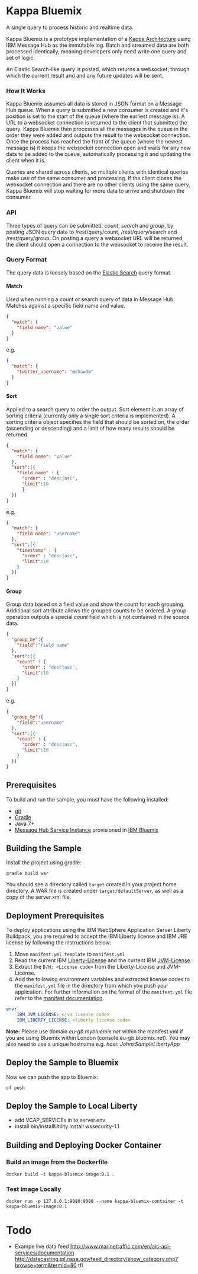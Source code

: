# Kappa Bluemix

A single query to process historic and realtime data.

Kappa Bluemix is a prototype implementation of a [Kappa Architecture](http://milinda.pathirage.org/kappa-architecture.com/)  using IBM Message Hub as the immutable log.  Batch and streamed data are both processed identically, meaning developers only need write one query and set of logic.

An Elastic Search-like query is posted, which returns a websocket, through which the current result and and any future updates will be sent.

### How It Works
Kappa Bluemix assumes all data is stored in JSON format on a Message Hub queue. When a query is submitted a new consumer is created and it's position is set to the start of the queue (where the earliest message is). A URL to a websocket connection is returned to the client that submitted the query.  Kappa Bluemix then processes all the messages in the queue in the order they were added and outputs the result to the websocket connection.  Once the process has reached the front of the queue (where the newest message is) it keeps the websocket connection open and waits for any new data to be added to the queue, automatically processing it and updating the client when it is.

Queries are shared across clients, so multiple clients with identical queries make use of the same consumer and processing.  If the client closes the websocket connection and there are no other clients using the same query, Kappa Bluemix will stop waiting for more data to arrive and shutdown the consumer.

### API
Three types of query can be submitted, *count*, *search* and *group*, by posting JSON query data to /rest/query/count, /rest/query/search and /rest/query/group.  On posting a query a websocket URL will be returned, the client should open a connection to the websocket to receive the result.

### Query Format
The query data is loosely based on the [Elastic Search](https://www.elastic.co/guide/en/elasticsearch/reference/current/_introducing_the_query_language.html) query format.

#### Match
Used when running a count or search query of data in Message Hub. Matches against a specific field name and value.
```json
{
  "match": {
    "field name": "value"
  }
}
```

e.g.
```json
{
  "match": {
    "twitter_username": "@shawdm"
  }
}
```


#### Sort
Applied to a search query to order the output. Sort element is an array of sorting criteria (currently only a single sort criteria is implemented). A sorting criteria object specifies the field that should be sorted on, the order (ascending or descending) and a limit of how many results should be returned.
```json
{
  "match": {
    "field name": "value"
  },
  "sort":[{
    "field name" : {
      "order" : "desc|asc",
      "limit":10
      }
  }]
}
```

e.g.
```json
{
  "match": {
    "field name": "username"
  },
  "sort":[{
    "timestamp" : {
      "order" : "desc|asc",
      "limit":10
    }
  }]
}
```

#### Group
Group data based on a field value and show the count for each grouping.  Additional sort attribute allows the grouped counts to be ordered.  A group operation outputs a special *count* field which is not contained in the source data.

```json
{
  "group_by":{
    "field":"field name"
  },
  "sort":[{
    "count" : {
      "order" : "desc|asc",
      "limit":10
    }
  }]
}
```

e.g.

```json
{
  "group_by":{
    "field":"username"
  },
  "sort":[{
    "count" : {
      "order" : "desc|asc",
      "limit":10
    }
  }]
}
```


## Prerequisites
To build and run the sample, you must have the following installed:

* [git](https://git-scm.com/)
* [Gradle](https://gradle.org/)
* Java 7+
* [Message Hub Service Instance](https://console.ng.bluemix.net/catalog/services/message-hub/) provisioned in [IBM Bluemix](https://console.ng.bluemix.net/)


## Building the Sample
Install the project using gradle:
```shell
gradle build war
 ```

You should see a directory called `target` created in your project home directory. A WAR file is created under `target/defaultServer`, as well as a copy of the server.xml file.

## Deployment Prerequisites
To deploy applications using the IBM WebSphere Application Server Liberty Buildpack, you are required to accept the IBM Liberty license and IBM JRE license by following the instructions below:

1. Move `manifest.yml.template` to `manifest.yml`
2. Read the current IBM [Liberty-License][] and the current IBM [JVM-License][].
3. Extract the `D/N: <License code>` from the Liberty-License and JVM-License.
4. Add the following environment variables and extracted license codes to the `manifest.yml` file in the directory from which you push your application. For further information on the format of
the `manifest.yml` file refer to the [manifest documentation][].

```yaml
env:
    IBM_JVM_LICENSE: <jvm license code>
    IBM_LIBERTY_LICENSE: <liberty license code>
```

__Note:__ Please use domain *eu-gb.mybluemix.net* within the manifest.yml if you are using Bluemix within London (console.eu-gb.bluemix.net). You may also need to use a unique hostname e.g. *host: JohnsSampleLibertyApp*

## Deploy the Sample to Bluemix
Now we can push the app to Bluemix:
```shell
cf push
 ```


[Liberty-License]: http://public.dhe.ibm.com/ibmdl/export/pub/software/websphere/wasdev/downloads/wlp/8.5.5.7/lafiles/runtime/en.html
[JVM-License]: http://www14.software.ibm.com/cgi-bin/weblap/lap.pl?la_formnum=&li_formnum=L-JWOD-9SYNCP&title=IBM%C2%AE+SDK%2C+Java+Technology+Edition%2C+Version+8.0&l=en
[manifest documentation]: http://docs.cloudfoundry.org/devguide/deploy-apps/manifest.html


## Deploy the Sample to Local Liberty
* add VCAP_SERVICEs in to server.env
* install bin/installUtility install wssecurity-1.1


## Building and Deploying Docker Container

### Build an image from the Dockerfile
```docker build -t kappa-bluemix-image:0.1 .```

### Test Image Locally
```docker run -p 127.0.0.1:9080:9080 --name kappa-bluemix-container -t kappa-bluemix-image:0.1```


# Todo
* Exampe live data feed
http://www.marinetraffic.com/en/ais-api-services/documentation
http://datacasting.jpl.nasa.gov/feed_directory/show_category.php?browse=term&termId=80
tfl
